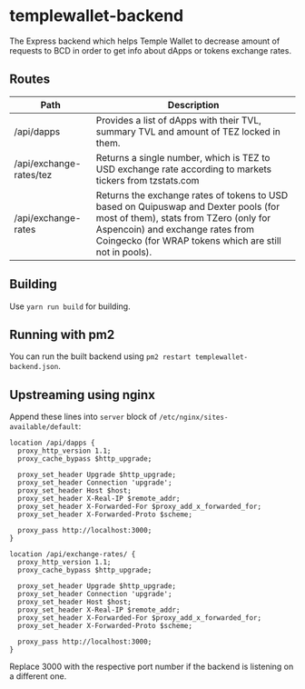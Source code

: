 # templewallet-backend

The Express backend which helps Temple Wallet to decrease amount of requests to BCD in order to get info about dApps or tokens exchange rates.

## Routes

| Path                    | Description                                                                                                                                                                                                                 |
| ----------------------- | --------------------------------------------------------------------------------------------------------------------------------------------------------------------------------------------------------------------------- |
| /api/dapps              | Provides a list of dApps with their TVL, summary TVL and amount of TEZ locked in them.                                                                                                                                      |
| /api/exchange-rates/tez | Returns a single number, which is TEZ to USD exchange rate according to markets tickers from tzstats.com                                                                                                                    |
| /api/exchange-rates     | Returns the exchange rates of tokens to USD based on Quipuswap and Dexter pools (for most of them), stats from TZero (only for Aspencoin) and exchange rates from Coingecko (for WRAP tokens which are still not in pools). |

## Building

Use `yarn run build` for building.

## Running with pm2

You can run the built backend using `pm2 restart templewallet-backend.json`.

## Upstreaming using nginx

Append these lines into `server` block of `/etc/nginx/sites-available/default`:

```
location /api/dapps {
  proxy_http_version 1.1;
  proxy_cache_bypass $http_upgrade;

  proxy_set_header Upgrade $http_upgrade;
  proxy_set_header Connection 'upgrade';
  proxy_set_header Host $host;
  proxy_set_header X-Real-IP $remote_addr;
  proxy_set_header X-Forwarded-For $proxy_add_x_forwarded_for;
  proxy_set_header X-Forwarded-Proto $scheme;

  proxy_pass http://localhost:3000;
}

location /api/exchange-rates/ {
  proxy_http_version 1.1;
  proxy_cache_bypass $http_upgrade;
  
  proxy_set_header Upgrade $http_upgrade;
  proxy_set_header Connection 'upgrade';
  proxy_set_header Host $host;
  proxy_set_header X-Real-IP $remote_addr;
  proxy_set_header X-Forwarded-For $proxy_add_x_forwarded_for;
  proxy_set_header X-Forwarded-Proto $scheme;

  proxy_pass http://localhost:3000;
}
```

Replace 3000 with the respective port number if the backend is listening on a different one.
